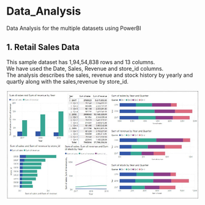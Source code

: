 # Data_Analysis

Data Analysis for the multiple datasets using PowerBI

## 1. Retail Sales Data
<div>This sample dataset has 1,94,54,838 rows and 13 columns.</div>
<div>We have used the Date, Sales, Revenue and store_id columns.</div>
<div>The analysis describes the sales, revenue and stock history by yearly and quartly along with the sales,revenue by store_id.</div>

![sales](https://github.com/AvantiBuche/Data_Analysis/blob/c63cb604eb30a71ccd9891afc1b45cbc6f6faa87/sales.JPG)
